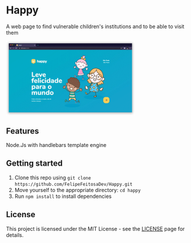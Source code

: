 # Happy
A web page to find vulnerable children's institutions and to be able to visit them

<img align="center" width="70%" margin-bottom="80px" src="https://github.com/FelipeFeitosaDev/Happy/blob/master/public/images/cover-happy.gif" style="max-width:100%;">

## Features

Node.Js with handlebars template engine

## Getting started

1. Clone this repo using `git clone https://github.com/FelipeFeitosaDev/Happy.git`
2. Move yourself to the appropriate directory: `cd happy`<br />
3. Run `npm install` to install dependencies<br />

## License

This project is licensed under the MIT License - see the [LICENSE](https://opensource.org/licenses/MIT) page for details.

